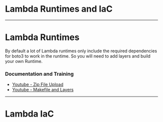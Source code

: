 # Lambda Runtimes and IaC

---
# Lambda Runtimes
By default a lot of Lambda runtimes only include the required dependencies for boto3 to work in the runtime. So you will need to add layers and build your own Runtime.

### Documentation and Training
- [Youtube - Zip File Upload](https://www.youtube.com/watch?v=iluJFDUh-ck)
- [Youtube - Makefile and Layers](https://www.youtube.com/watch?v=j3C6iYnY-1w)


---
# Lambda IaC
